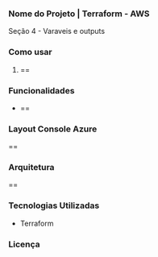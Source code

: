 ### Nome do Projeto | Terraform - AWS

Seção 4 - Varaveis e outputs

### Como usar

1. ==

### Funcionalidades

- ==

### Layout Console Azure

==

### Arquitetura

==

### Tecnologias Utilizadas

- Terraform

### Licença
